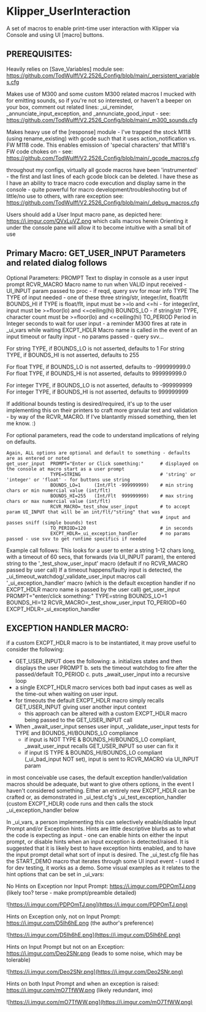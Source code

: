 # Klipper_UserInteraction
A set of macros to enable print-time user interaction with Klipper via Console and using UI [macro] buttons.

## PREREQUISITES:

Heavily relies on [Save_Variables] module
see: https://github.com/TodWulff/V2.2526_Config/blob/main/_persistent_variables.cfg

Makes use of M300 and some custom M300 related macros I mucked with for emitting sounds, so if you're not so
interested, or haven't a beeper on your box, comment out related lines: _ui_reminder, _annunciate_input_exception,
and _annunciate_good_input - see: https://github.com/TodWulff/V2.2526_Config/blob/main/_m300_sounds.cfg

Makes heavy use of the [response] module - I've trapped the stock M118 (using rename_existing) with gcode such
that it uses action_notification vs. FW M118 code.  This enables emission of 'special characters' that M118's
FW code chokes on - see: https://github.com/TodWulff/V2.2526_Config/blob/main/_gcode_macros.cfg

throughout my configs, virtually all gcode macros have been 'instrumented' - the first and last lines of each gcode
block can be deleted.  I have these as I have an ability to trace macro code execution and display same in the
console - quite powerful for macro development/troubleshooting but of little/no use to others, with rare exception
see: https://github.com/TodWulff/V2.2526_Config/blob/main/_debug_macros.cfg

Users should add a User Input macro pane, as depicted here: https://i.imgur.com/QVxLuVZ.png which calls macros herein
Orienting it under the console pane will allow it to become intuitive with a small bit of use

## Primary Macro:  GET_USER_INPUT  Parameters and related dialog follows

Optional Parameters:
PROMPT		Text to display in console as a user input prompt
RCVR_MACRO	Macro name to run when VALID input received - UI_INPUT param passed to proc - if reqd, query svv for moar info
TYPE			The TYPE of input needed - one of these three string/str, integer/int, float/flt
BOUNDS_HI		if TYPE is float/flt, input must be >=lo and <=hi - for integer/int, input must be >=floor(lo) and <=ceiling(hi)
BOUNDS_LO		 - if string/str TYPE, character count must be >=floor(lo) and <=ceiling(hi)
TO_PERIOD		Period in Integer seconds to wait for user input - a reminder M300 fires at rate in _ui_vars while waiting
EXCPT_HDLR	Macro name is called in the event of an input timeout or faulty input - no params passed - query svv...

For string TYPE, if BOUNDS_LO is not asserted, defaults to 1
For string TYPE, if BOUNDS_HI is not asserted, defaults to 255

For float TYPE, if BOUNDS_LO is not asserted, defaults to -999999999.0
For float TYPE, if BOUNDS_HI is not asserted, defaults to 999999999.0

For integer TYPE, if BOUNDS_LO is not asserted, defaults to -999999999
For integer TYPE, if BOUNDS_HI is not asserted, defaults to 999999999

If additional bounds testing is desired/required, it's up to the user implementing this on their printers to craft more granular
test and validation - by way of the RCVR_MACRO.  If I've blantantly missed something, then let me know. :)

For optional parameters, read the code to understand implications of relying on defaults.

	Again, ALL options are optional and default to something - defaults are as entered or noted
	get_user_input	PROMPT="Enter or Click something:"		# displayed on the console at macro start as a user prompt
					TYPE=STRING								# 'string' or 'integer' or 'float' - for buttons use string
					BOUNDS_LO=1		(Int/Flt -999999999)	# min string chars or min numercial value (int/flt)
					BOUNDS_HI=255	(Int/Flt  999999999)	# max string chars or max numercial value (int/flt)
					RCVR_MACRO=_test_show_user_input		# to accept param UI_INPUT that will be an int/flt/"string" that was 
															# input and passes sniff (simple bounds) test
					TO_PERIOD=120							# in seconds
					EXCPT_HDLR=_ui_exception_handler		# no params passed - use svv to get runtime specifics if needed

Example call follows:
This looks for a user to enter a string 1-12 chars long, with a timeout of 60 secs, that forwards (via UI_INPUT param),
the entered string to the '_test_show_user_input' macro (default if no RCVR_MACRO passed by user call)
If a timeout happens/faulty input is detected, the _ui_timeout_watchdog/_validate_user_input macros call '_ui_exception_handler' macro
(which is the default exception handler if no EXCPT_HDLR macro name is passed by the user call)
	get_user_input PROMPT="enter/click something:" TYPE=string BOUNDS_LO=1 BOUNDS_HI=12 RCVR_MACRO=_test_show_user_input TO_PERIOD=60 EXCPT_HDLR=_ui_exception_handler

## EXCEPTION HANDLER MACRO:
if a custom EXCPT_HDLR macro is to be instantiated, it may prove useful to consider the following:
 - GET_USER_INPUT does the following:
    a. initializes states and then displays the user PROMPT
    b. sets the timeout watchdog to fire after the passed/default TO_PERIOD
    c. puts _await_user_input into a recursive loop
 - a single EXCPT_HDLR macro services both bad input cases as well as the time-out when waiting on user input.
 - for timeouts the default EXCPT_HDLR macro simply recalls GET_USER_INPUT giving user another input context
   - this approach can be altered with a custom EXCPT_HDLR macro being passed to the GET_USER_INPUT call
 - When _await_user_input senses user input, _validate_user_input tests for TYPE and BOUNDS_HI/BOUNDS_LO compliance
   - if input is NOT TYPE & BOUNDS_HI/BOUNDS_LO compliant, _await_user_input recalls GET_USER_INPUT so user can fix it
   - if input IS TYPE & BOUNDS_HI/BOUNDS_LO compliant (_ui_bad_input NOT set), input is sent to RCVR_MACRO via UI_INPUT param

in most conceivable use cases, the default exception handler/validation macros should be adequate, but want to give others
options, in the event I haven't considered something.  Either an entirely new EXCPT_HDLR can be crafted or, as demonstrated
in _ui_test.cfg's _ui_test_exception_handler (custom EXCPT_HDLR) code runs and then calls the stock _ui_exception_handler below

In _ui_vars, a person implementing this can selectively enable/disable Input Prompt and/or Exception hints.  Hints are
little descriptive blurbs as to what the code is expecting as input - one can enable hints on either the input prompt,
or disable hints when an input exception is detected/raised.  It is suggested that it is likely best to have exception
hints enabled, and to have the input prompt detail what sort of input is desired.  The _ui_test.cfg file has the START_DEMO
macro that iterates through some UI input event - I used it for dev testing, it works as a demo.
Some visual examples as it relates to the hint options that can be set in _ui_vars:

No Hints on Exception nor Input Prompt: https://i.imgur.com/PDPOmTJ.png (likely too? terse - make prompt/preamble detailed)

![https://i.imgur.com/PDPOmTJ.png](https://i.imgur.com/PDPOmTJ.png)

Hints on Exception only, not on Input Prompt:  https://i.imgur.com/D5Ih6hE.png (the author's preference)

![https://i.imgur.com/D5Ih6hE.png](https://i.imgur.com/D5Ih6hE.png)

Hints on Input Prompt but not on an Exception:  https://i.imgur.com/Deo2SNr.png (leads to some noise, which may be tolerable)

![https://i.imgur.com/Deo2SNr.png](https://i.imgur.com/Deo2SNr.png)

Hints on both Input Prompt and when an exception is raised:  https://i.imgur.com/mO7TfWW.png (likely redundant, imo)

![https://i.imgur.com/mO7TfWW.png](https://i.imgur.com/mO7TfWW.png)
